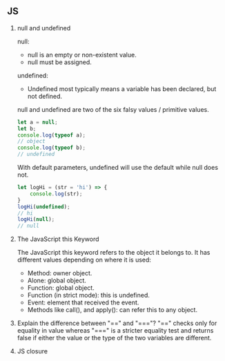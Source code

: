 ## JS
1. null and undefined
    
    null:
    - null is an empty or non-existent value.
    - null must be assigned.

    undefined:
    - Undefined most typically means a variable has been declared, but not defined.

    null and undefined are two of the six falsy values /  primitive values.

    ```javascript
    let a = null;
    let b;
    console.log(typeof a);
    // object
    console.log(typeof b);
    // undefined
    ```

    With default parameters, undefined will use the default while null does not.
    ```javascript
    let logHi = (str = 'hi') => {
        console.log(str);
    }
    logHi(undefined);
    // hi
    logHi(null);
    // null
    ```

2. The JavaScript this Keyword

    The JavaScript this keyword refers to the object it belongs to.
    It has different values depending on where it is used:
    - Method: owner object.
    - Alone: global object.
    - Function: global object.
    - Function (in strict mode): this is undefined.
    - Event: element that received the event.
    - Methods like call(), and apply(): can refer this to any object.

3. Explain the difference between "==" and "==="?
"==" checks only for equality in value whereas "===" is a stricter equality test and returns false if either the value or the type of the two variables are different.

4. JS closure

